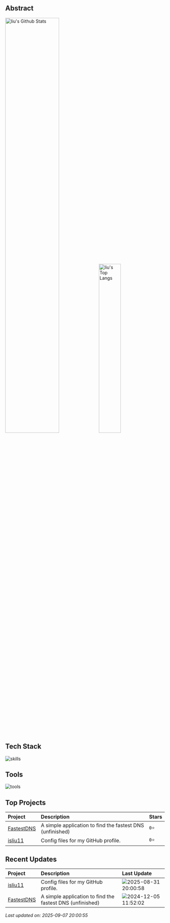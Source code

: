 ## Abstract
<p>
  <img src="https://github-readme-stats.vercel.app/api?username=isliu11&show_icons=true&hide_border=true&include_all_commits=true&count_private=true" alt="liu's Github Stats" width="58%" />
  <img src="https://github-readme-stats.vercel.app/api/top-langs/?username=isliu11&layout=compact&hide_border=true&langs_count=10" alt="liu's Top Langs" width="37%" /> 
</p>


## Tech Stack
![skills](https://skillicons.dev/icons?i=ts,vue,c,cpp,go,py,html,css,js,nodejs,java,qt,pytorch,tensorflow)

## Tools
![tools](https://skillicons.dev/icons?i=npm,yarn,vite,docker,git,nginx,mysql,redis,sqlite,githubactions,visualstudio,vscode)

## Top Projects
|Project|Description|Stars|
|:--|:--|:--|
|[FastestDNS](https://github.com/isliu11/FastestDNS)|A simple application to find the fastest DNS (unfinished)|`0⭐`|
|[isliu11](https://github.com/isliu11/isliu11)|Config files for my GitHub profile.|`0⭐`|

## Recent Updates
|Project|Description|Last Update|
|:--|:--|:--|
|[isliu11](https://github.com/isliu11/isliu11)|Config files for my GitHub profile.|![2025-08-31 20:00:58](https://img.shields.io/badge/2025--08--31-20%3A00%3A58-brightgreen?style=flat-square)|
|[FastestDNS](https://github.com/isliu11/FastestDNS)|A simple application to find the fastest DNS (unfinished)|![2024-12-05 11:52:02](https://img.shields.io/badge/2024--12--05-11%3A52%3A02-brightgreen?style=flat-square)|



*Last updated on: 2025-09-07 20:00:55*
